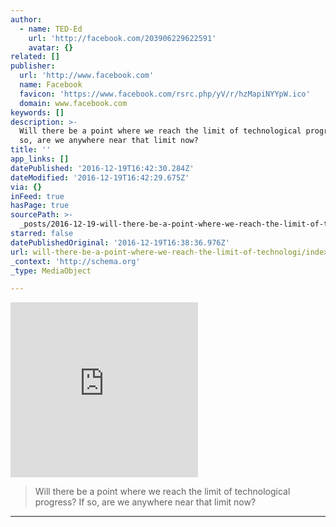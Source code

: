 ```yaml
---
author:
  - name: TED-Ed
    url: 'http://facebook.com/203906229622591'
    avatar: {}
related: []
publisher:
  url: 'http://www.facebook.com'
  name: Facebook
  favicon: 'https://www.facebook.com/rsrc.php/yV/r/hzMapiNYYpW.ico'
  domain: www.facebook.com
keywords: []
description: >-
  Will there be a point where we reach the limit of technological progress? If
  so, are we anywhere near that limit now?
title: ''
app_links: []
datePublished: '2016-12-19T16:42:30.284Z'
dateModified: '2016-12-19T16:42:29.675Z'
via: {}
inFeed: true
hasPage: true
sourcePath: >-
  _posts/2016-12-19-will-there-be-a-point-where-we-reach-the-limit-of-technologi.md
starred: false
datePublishedOriginal: '2016-12-19T16:38:36.976Z'
url: will-there-be-a-point-where-we-reach-the-limit-of-technologi/index.html
_context: 'http://schema.org'
_type: MediaObject

---
```

<iframe src="https://www.facebook.com/plugins/video.php?href=https%3A%2F%2Fwww.facebook.com%2FTEDEducation%2Fvideos%2F1402034989809703%2F&width=500&show_text=false&height=280&appId" width="300" height="280" style="border:none;overflow:hidden" scrolling="no" frameborder="0" allowTransparency="true"></iframe>

> Will there be a point where we reach the limit of technological progress? If so, are we anywhere near that limit now?

---